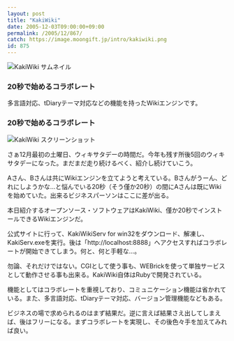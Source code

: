 ```yaml
---
layout: post
title: "KakiWiki"
date: 2005-12-03T09:00:00+09:00
permalink: /2005/12/867/
catch: https://image.moongift.jp/intro/kakiwiki.png
id: 875
---
```

 ![KakiWiki サムネイル](https://image.moongift.jp/intro/kakiwiki.s.png "KakiWiki サムネイル")
  

### 20秒で始めるコラボレート
  
多言語対応、tDiaryテーマ対応などの機能を持ったWikiエンジンです。  
<!--more-->  

### 20秒で始めるコラボレート
  

![KakiWiki スクリーンショット](https://image.moongift.jp/intro/kakiwiki.png "KakiWiki スクリーンショット")

  

さぁ12月最初の土曜日、ウィキサタデーの時間だ。今年も残す所後5回のウィキサタデーになった。まだまだ走り続けるべく、紹介し続けていこう。

  

Aさん、Bさんは共にWikiエンジンを立てようと考えている。Bさんがうーん、どれにしようかな…と悩んでいる20秒（そう僅か20秒）の間にAさんは既にWikiを始めていた。出来るビジネスパーソンはここに差が出る。

  

本日紹介するオープンソース・ソフトウェアはKakiWiki、僅か20秒でインストールできるWikiエンジンだ。

  

公式サイトに行って、KakiWikiServ for win32をダウンロード、解凍し、KakiServ.exeを実行。後は「http://localhost:8888」へアクセスすればコラボレートが開始できてしまう。何と、何と手軽な…。

  

勿論、それだけではない。CGIとして使う事も、WEBrickを使って単独サービスとして動作させる事も出来る。KakiWiki自体はRubyで開発されている。

  

機能としてはコラボレートを重視しており、コミュニケーション機能は省かれている。また、多言語対応、tDiaryテーマ対応、バージョン管理機能などもある。

  

ビジネスの場で求められるのはまず結果だ。逆に言えば結果さえ出してしまえば、後はフリーになる。まずコラボレートを実現し、その後色々手を加えてみれば良い。

